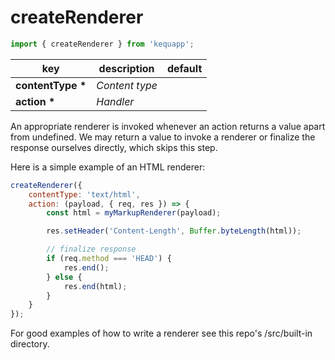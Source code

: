 # createRenderer

```javascript
import { createRenderer } from 'kequapp';
```

| key | description | default |
| ---- | ---- | ---- |
| **contentType \*** | *Content type* | |
| **action \*** | *Handler* | |

An appropriate renderer is invoked whenever an action returns a value apart from undefined. We may return a value to invoke a renderer or finalize the response ourselves directly, which skips this step.

Here is a simple example of an HTML renderer:

```javascript
createRenderer({
    contentType: 'text/html',
    action: (payload, { req, res }) => {
        const html = myMarkupRenderer(payload);

        res.setHeader('Content-Length', Buffer.byteLength(html));

        // finalize response
        if (req.method === 'HEAD') {
            res.end();
        } else {
            res.end(html);
        }
    }
});
```

For good examples of how to write a renderer see this repo's /src/built-in directory.
